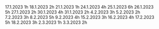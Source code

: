 17.1.2023 1h
18.1.2023 2h
21.1.2023 1h
24.1.2023 4h
25.1.2023 6h
26.1.2023 5h
27.1.2023 2h
30.1.2023 4h
31.1.2023 2h
4.2.2023 3h
5.2.2023 2h
7.2.2023 3h
8.2.2023 5h
9.2.2023 4h
15.2.2023 3h
16.2.2023 4h
17.2.2023 5h
18.2.2023 3h
2.3.2023 1h
3.3.2023 2h